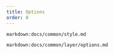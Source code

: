 ```yaml
---
title: Options
order: 0
---
```


`markdown:docs/common/style.md`

`markdown:docs/common/layer/options.md`